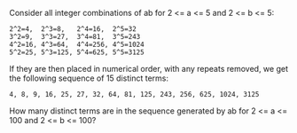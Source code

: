 Consider all integer combinations of ab for 2 <= a <= 5 and 2 <= b <= 5:

    2^2=4,  2^3=8,   2^4=16,  2^5=32
    3^2=9,  3^3=27,  3^4=81,  3^5=243
    4^2=16, 4^3=64,  4^4=256, 4^5=1024
    5^2=25, 5^3=125, 5^4=625, 5^5=3125

If they are then placed in numerical order, with any repeats removed, we get the following sequence of 15 distinct terms:

    4, 8, 9, 16, 25, 27, 32, 64, 81, 125, 243, 256, 625, 1024, 3125

How many distinct terms are in the sequence generated by ab for 2 <= a <= 100 and 2 <= b <= 100?
